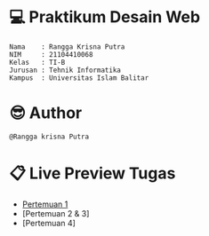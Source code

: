 #  💻 Praktikum Desain Web

	Nama    : Rangga Krisna Putra 
	NIM     : 21104410068
	Kelas   : TI-B
	Jurusan : Tehnik Informatika
	Kampus  : Universitas Islam Balitar
	
# 😎 Author

	@Rangga krisna Putra
	
# 📋 Live Preview Tugas

* [Pertemuan 1](http://https://github.com/datascienceid/README#mengunduh-repository)
* [Pertemuan 2 & 3]
* [Pertemuan 4]
